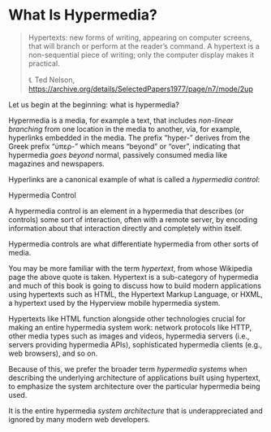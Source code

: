 # What Is Hypermedia?

> Hypertexts: new forms of writing, appearing on computer screens, that will branch or perform at the reader’s command. A hypertext is a non-sequential piece of writing; only the computer display makes it practical.
> 
> ℄ Ted Nelson, https://archive.org/details/SelectedPapers1977/page/n7/mode/2up

Let us begin at the beginning: what is hypermedia?

Hypermedia is a media, for example a text, that includes _non-linear branching_ from one location in the media to another, via, for example, hyperlinks embedded in the media. The prefix “hyper-” derives from the Greek prefix “ὑπερ-” which means “beyond” or “over”, indicating that hypermedia _goes beyond_ normal, passively consumed media like magazines and newspapers.

Hyperlinks are a canonical example of what is called a _hypermedia control_:

Hypermedia Control

A hypermedia control is an element in a hypermedia that describes (or controls) some sort of interaction, often with a remote server, by encoding information about that interaction directly and completely within itself.

Hypermedia controls are what differentiate hypermedia from other sorts of media.

You may be more familiar with the term _hypertext_, from whose Wikipedia page the above quote is taken. Hypertext is a sub-category of hypermedia and much of this book is going to discuss how to build modern applications using hypertexts such as HTML, the Hypertext Markup Language, or HXML, a hypertext used by the Hyperview mobile hypermedia system.

Hypertexts like HTML function alongside other technologies crucial for making an entire hypermedia system work: network protocols like HTTP, other media types such as images and videos, hypermedia servers (i.e., servers providing hypermedia APIs), sophisticated hypermedia clients (e.g., web browsers), and so on.

Because of this, we prefer the broader term _hypermedia systems_ when describing the underlying architecture of applications built using hypertext, to emphasize the system architecture over the particular hypermedia being used.

It is the entire hypermedia _system architecture_ that is underappreciated and ignored by many modern web developers.